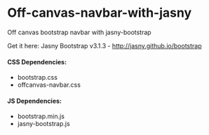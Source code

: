 # Off-canvas-navbar-with-jasny
Off canvas bootstrap navbar with jasny-bootstrap

Get it here:
Jasny Bootstrap v3.1.3 - http://jasny.github.io/bootstrap

#### CSS Dependencies:
- bootstrap.css
- offcanvas-navbar.css

#### JS Dependencies:
- bootstrap.min.js
- jasny-bootstrap.js
